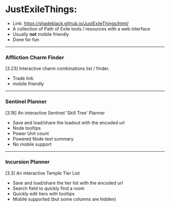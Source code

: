 # JustExileThings:

-   Link: https://shadeblack.github.io/JustExileThings/html/
-   A collection of Path of Exile tools / resources with a web interface
-   Usually **not** mobile friendly
-   Done for fun

---

### Affliction Charm Finder

\[3.23\] Interactive charm combinations list / finder.

-   Trade link
-   mobile friendly

---

### Sentinel Planner

\[3.18\] An interactive Sentinel 'Skill Tree' Planner

-   Save and load/share the loadout with the encoded url
-   Node tooltips
-   Power Unit count
-   Powered Node text summary
-   No mobile support

---

### Incursion Planner

\[3.3\] An interactive Temple Tier List

-   Save and load/share the tier list with the encoded url
-   Search field to quickly find a room
-   Quickly edit tiers with tooltips
-   Mobile supported (but some columns are hidden)
